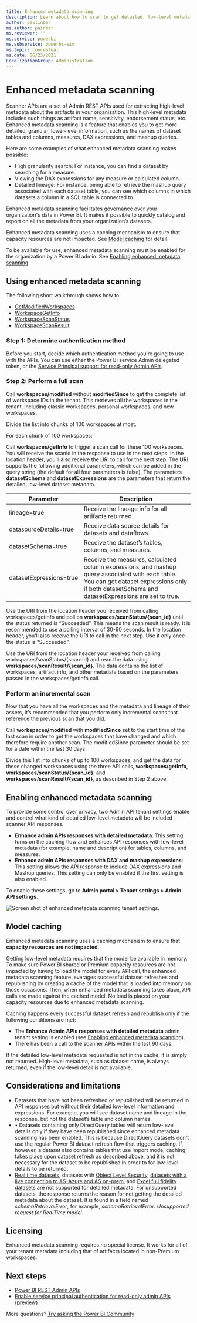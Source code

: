 ```yaml
---
title: Enhanced metadata scanning
description: Learn about how to scan to get detailed, low-level metadata about your organization's Power BI data assets.
author: paulinbar
ms.author: painbar
ms.reviewer: ''
ms.service: powerbi
ms.subservice: powerbi-eim
ms.topic: conceptual
ms.date: 06/23/2021
LocalizationGroup: Administration
---
```


# Enhanced metadata scanning

Scanner APIs are a set of Admin REST APIs used for extracting high-level metadata about the artifacts in your organization. This high-level metadata includes such things as artifact name, sensitivity, endorsement status, etc. Enhanced metadata scanning is a feature that enables you to get more detailed, granular, lower-level information, such as the names of dataset tables and columns, measures, DAX expressions, and mashup queries.

Here are some examples of what enhanced metadata scanning makes possible:
* High granularity search: For instance, you can find a dataset by searching for a measure.
* Viewing the DAX expressions for any measure or calculated column.
* Detailed lineage: For instance, being able to retrieve the mashup query associated with each dataset table, you can see which columns in which datasets a column in a SQL table is connected to.

Enhanced metadata scanning facilitates governance over your organization's data in Power BI. It makes it possible to quickly catalog and report on all the metadata from your organization’s datasets.

Enhanced metadata scanning uses a caching mechanism to ensure that capacity resources are not impacted. See [Model caching](#model-caching) for detail.

To be available for use, enhanced metadata scanning must be enabled for the organization by a Power BI admin. See [Enabling enhanced metadata scanning](#enabling-enhanced-metadata-scanning)

## Using enhanced metadata scanning

The following short walkthrough shows how to 

* [GetModifiedWorkspaces](/rest/api/power-bi/admin/workspace-info-get-modified-workspaces.md)
* [WorkspaceGetInfo](/rest/api/power-bi/admin/workspace-info-post-workspace-info.md)
* [WorkspaceScanStatus](/rest/api/power-bi/admin/workspace-info-get-scan-status.md)
* [WorkspaceScanResult](/rest/api/power-bi/admin/workspace-info-get-scan-result.md)

### Step 1: Determine authentication method

Before you start, decide which authentication method you’re going to use with the APIs. You can use either the Power BI service Admin delegated token, or the [Service Principal support for read-only Admin APIs](read-only-apis-service-principal-authentication.md).

### Step 2: Perform a full scan

Call **workspaces/modified** without **modifiedSince** to get the complete list of workspace IDs in the tenant. This retrieves all the workspaces in the tenant, including classic workspaces, personal workspaces, and new workspaces.

Divide the list into chunks of 100 workspaces at most.

For each chunk of 100 workspaces:

Call **workspaces/getInfo** to trigger a scan call for these 100 workspaces. You will receive the scanId in the response to use in the next steps. In the location header, you’ll also receive the URI to call for the next step. The URI supports the following additional parameters, which can be added in the query string (the default for all four parameters is false). The parameters **datasetSchema** and **datasetExpressions** are the parameters that return the detailed, low-level dataset metadata.

|Parameter  |Description  |
|---------|---------|
|lineage=true               |Receive the lineage info for all artifacts returned.|
|datasourceDetails=true     |Receive data source details for datasets and dataflows.|
|datasetSchema=true         |Receive the dataset’s tables, columns, and measures.|
|datasetExpressions=true    |Receive the measures, calculated column expressions, and mashup query associated with each table. You can get dataset expressions only if both datasetSchema and datasetExpressions are set to true.|

Use the URI from the location header you received from calling workspaces/getInfo and poll on **workspaces/scanStatus/{scan_id}** until the status returned is “Succeeded”. This means the scan result is ready. It is recommended to use a polling interval of 30-60 seconds. In the location header, you’ll also receive the URI to call in the next step. Use it only once the status is “Succeeded”.

Use the URI from the location header your received from calling workspaces/scanStatus/{scan-id} and read the data using **workspaces/scanResult/{scan_id}**. The data contains the list of workspaces, artifact info, and other metadata based on the parameters passed in the workspaces/getInfo call.

### Perform an incremental scan

Now that you have all the workspaces and the metadata and lineage of their assets, it’s recommended that you perform only incremental scans that reference the previous scan that you did.

Call **workspaces/modified** with **modifiedSince** set to the start time of the last scan in order to get the workspaces that have changed and which therefore require another scan. The modifiedSince parameter should be set for a date within the last 30 days.

Divide this list into chunks of up to 100 workspaces, and get the data for these changed workspaces using the three API calls, **workspaces/getInfo**, **workspaces/scanStatus/{scan_id}**, and **workspaces/scanResult/{scan_id}**, as described in Step 2 above.

## Enabling enhanced metadata scanning

To provide some control over privacy, two Admin API tenant settings enable and control what kind of detailed low-level metadata will be included scanner API responses.
* **Enhance admin APIs responses with detailed metadata**: This setting turns on the caching flow and enhances API responses with low-level metadata (for example, name and description) for tables, columns, and measures.
* **Enhance admin APIs responses with DAX and mashup expressions**: This setting allows the API response to include DAX expressions and Mashup queries. This setting can only be enabled if the first setting is also enabled.

To enable these settings, go to **Admin portal > Tenant settings > Admin API settings**. 

![Screen shot of enhanced metadata scanning tenant settings.](media/service-admin-enhanced-metadata-scanning/enhanced-metadata-scanning-enable.png)

## Model caching

Enhanced metadata scanning uses a caching mechanism to ensure that **capacity resources are not impacted**.
 
Getting low-level metadata requires that the model be available in memory. To make sure Power BI shared or Premium capacity resources are not impacted by having to load the model for every API call, the enhanced metadata scanning feature leverages successful dataset refreshes and republishing by creating a cache of the model that is loaded into memory on those occasions. Then, when enhanced metadata scanning takes place, API calls are made against the cached model. No load is placed on your capacity resources due to enhanced metadata scanning.

Caching happens every successful dataset refresh and republish only if the following conditions are met:
* The **Enhance Admin APIs responses with detailed metadata** admin tenant setting is enabled (see [Enabling enhanced metadata scanning](#enabling-enhanced-metadata-scanning)).
* There has been a call to the scanner APIs within the last 90 days.

If the detailed low-level metadata requested is not in the cache, it is simply not returned. High-level metadata, such as dataset name, is always returned, even if the low-level detail is not available.

## Considerations and limitations

* Datasets that have not been refreshed or republished will be returned in API responses but without their detailed low-level information and expressions. For example, you will see dataset name and lineage in the response, but not the dataset’s table and column names.
* •	Datasets containing only DirectQuery tables will return low-level details only if they have been republished since enhanced metadata scanning has been enabled. This is because DirectQuery datasets don't use the regular Power BI dataset refresh flow that triggers caching. If, however, a dataset also contains tables that use import mode, caching takes place upon dataset refresh as described above, and it is not necessary for the dataset to be republished in order to for low-level details to be returned.
* [Real time datasets](/connect-data/service-real-time-streaming.md), datasets with [Object Level Security](https://powerbi.microsoft.com/en-us/blog/object-level-security-ols-is-now-generally-available-in-power-bi-premium-and-pro/), [datasets with a live connection to AS-Azure and AS on-prem](/connect-data/desktop-analysis-services-tabular-data.md), and [Excel full fidelity datasets](/connect-data/service-excel-workbook-files#import-excel-data-into-power-bi.md) are not supported for detailed metadata. For unsupported datasets, the response returns the reason for not getting the detailed metadata about the dataset. It is found in a field named *schemaRetrievalError*, for example, *schemaRetrievalError: Unsupported request for RealTime model*.

## Licensing
Enhanced metadata scanning requires no special license. It works for all of your tenant metadata including that of artifacts located in non-Premium workspaces.

## Next steps

* [Power BI REST Admin APIs](/rest/api/power-bi/admin.md)
* [Enable service principal authentication for read-only admin APIs (preview)](read-only-apis-service-principal-authentication.md)

More questions? [Try asking the Power BI Community](https://community.powerbi.com/)
